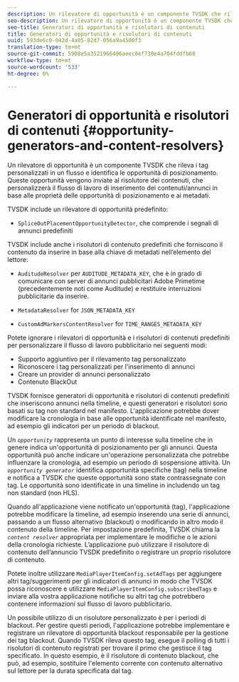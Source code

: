 ```yaml
---
description: Un rilevatore di opportunità è un componente TVSDK che rileva i tag personalizzati in un flusso e identifica le opportunità di posizionamento. Queste opportunità vengono inviate al risolutore dei contenuti, che personalizzerà il flusso di lavoro di inserimento dei contenuti/annunci in base alle proprietà delle opportunità di posizionamento e ai metadati.
seo-description: Un rilevatore di opportunità è un componente TVSDK che rileva i tag personalizzati in un flusso e identifica le opportunità di posizionamento. Queste opportunità vengono inviate al risolutore dei contenuti, che personalizzerà il flusso di lavoro di inserimento dei contenuti/annunci in base alle proprietà delle opportunità di posizionamento e ai metadati.
seo-title: Generatori di opportunità e risolutori di contenuti
title: Generatori di opportunità e risolutori di contenuti
uuid: 593de6c0-042d-4a05-82d7-056a9a4500f3
translation-type: tm+mt
source-git-commit: 5908e5a3521966496aeec0ef730e4a704fddfb68
workflow-type: tm+mt
source-wordcount: '533'
ht-degree: 0%

---
```



# Generatori di opportunità e risolutori di contenuti {#opportunity-generators-and-content-resolvers}

Un rilevatore di opportunità è un componente TVSDK che rileva i tag personalizzati in un flusso e identifica le opportunità di posizionamento. Queste opportunità vengono inviate al risolutore dei contenuti, che personalizzerà il flusso di lavoro di inserimento dei contenuti/annunci in base alle proprietà delle opportunità di posizionamento e ai metadati.

TVSDK include un rilevatore di opportunità predefinito:

* `SpliceOutPlacementOpportunityDetector`, che comprende i segnali di annunci predefiniti

TVSDK include anche i risolutori di contenuto predefiniti che forniscono il contenuto da inserire in base alla chiave di metadati nell’elemento del lettore:

* `AuditudeResolver` per  `AUDITUDE_METADATA_KEY`, che è in grado di comunicare con  server di annunci pubblicitari Adobe Primetime (precedentemente noti come Auditude) e restituire interruzioni pubblicitarie da inserire.

* `MetadataResolver` for  `JSON_METADATA_KEY`

* `CustomAdMarkersContentResolver` for  `TIME_RANGES_METADATA_KEY`

Potete ignorare i rilevatori di opportunità e i risolutori di contenuti predefiniti per personalizzare il flusso di lavoro pubblicitario nei seguenti modi:

* Supporto aggiuntivo per il rilevamento tag personalizzato
* Riconoscere i tag personalizzati per l&#39;inserimento di annunci
* Creare un provider di annunci personalizzato
* Contenuto BlackOut

TVSDK fornisce generatori di opportunità e risolutori di contenuti predefiniti che inseriscono annunci nella timeline, e questi generatori e risolutori sono basati su tag non standard nel manifesto. L&#39;applicazione potrebbe dover modificare la cronologia in base alle opportunità identificate nel manifesto, ad esempio gli indicatori per un periodo di blackout.

Un *`opportunity`* rappresenta un punto di interesse sulla timeline che in genere indica un&#39;opportunità di posizionamento per gli annunci. Questa opportunità può anche indicare un&#39;operazione personalizzata che potrebbe influenzare la cronologia, ad esempio un periodo di sospensione attività. Un *`opportunity generator`* identifica opportunità specifiche (tag) nella timeline e notifica a TVSDK che queste opportunità sono state contrassegnate con tag. Le opportunità sono identificate in una timeline in includendo un tag non standard (non HLS).

Quando all&#39;applicazione viene notificato un&#39;opportunità (tag), l&#39;applicazione potrebbe modificare la timeline, ad esempio inserendo una serie di annunci, passando a un flusso alternativo (blackout) o modificando in altro modo il contenuto della timeline. Per impostazione predefinita, TVSDK chiama la *`content resolver`* appropriata per implementare le modifiche o le azioni della cronologia richieste. L’applicazione può utilizzare il risolutore di contenuto dell’annuncio TVSDK predefinito o registrare un proprio risolutore di contenuto.

Potete inoltre utilizzare `MediaPlayerItemConfig.setAdTags` per aggiungere altri tag/suggerimenti per gli indicatori di annunci in modo che TVSDK possa riconoscere e utilizzare `MediaPlayerItemConfig.subscribedTags` e inviare alla vostra applicazione notifiche su altri tag che potrebbero contenere informazioni sul flusso di lavoro pubblicitario.

Un possibile utilizzo di un risolutore personalizzato è per i periodi di blackout. Per gestire questi periodi, l&#39;applicazione potrebbe implementare e registrare un rilevatore di opportunità blackout responsabile per la gestione dei tag blackout. Quando TVSDK rileva questo tag, esegue il polling di tutti i risolutori di contenuto registrati per trovare il primo che gestisce il tag specificato. In questo esempio, è il risolutore di contenuto blackout, che può, ad esempio, sostituire l&#39;elemento corrente con contenuto alternativo sul lettore per la durata specificata dal tag.
